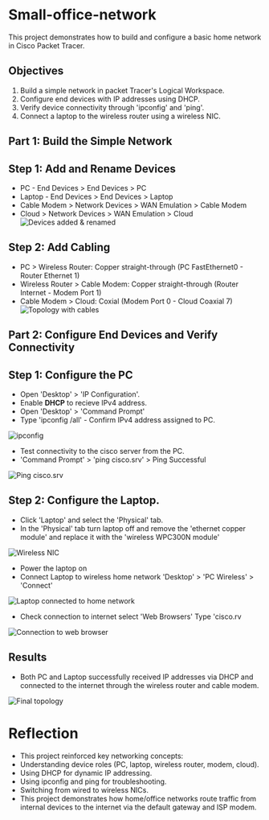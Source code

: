 # Small-office-network
This project demonstrates how to build and configure a basic home network in Cisco Packet Tracer.
## Objectives
1. Build a simple network in packet Tracer's Logical Workspace.
2. Configure end devices with IP addresses using DHCP.
3. Verify device connectivity through 'ipconfig' and 'ping'.
4. Connect a laptop to the wireless router using a wireless NIC.

## Part 1: Build the Simple Network

## Step 1: Add and Rename Devices
- PC - End Devices > End Devices > PC
- Laptop - End Devices > End Devices > Laptop
- Cable Modem > Network Devices > WAN Emulation > Cable Modem
- Cloud > Network Devices > WAN Emulation > Cloud
![Devices added & renamed](Screenshot1_Devices_added.png)
 
## Step 2: Add Cabling
- PC > Wireless Router: Copper straight-through (PC FastEthernet0 - Router Ethernet 1)
- Wireless Router > Cable Modem: Copper straight-through (Router Internet - Modem Port 1)
- Cable Modem > Cloud: Coxial (Modem Port 0 - Cloud Coaxial 7)
![Topology with cables](Screenshot2_topology_with_cables.png)

## Part 2: Configure End Devices and Verify Connectivity

## Step 1: Configure the PC 
- Open 'Desktop' > 'IP Configuration'.
- Enable **DHCP** to recieve IPv4 address.
- Open 'Desktop' > 'Command Prompt'
- Type 'ipconfig /all' - Confirm IPv4 address assigned to PC.

![ipconfig](Screenshot3_pc_ipconfig.png)

- Test connectivity to the cisco server from the PC.
- 'Command Prompt' > 'ping cisco.srv' > Ping Successful

![Ping cisco.srv](Screenshot4_pc_ping.png)

## Step 2: Configure the Laptop.
- Click 'Laptop' and select the 'Physical' tab.
- In the 'Physical' tab turn laptop off and remove the 'ethernet copper module' and replace it with the 'wireless WPC300N module'

![Wireless NIC](Screenshot5_laptop_wireless_nic.png)

- Power the laptop on
- Connect Laptop to wireless home network 'Desktop' > 'PC Wireless' > 'Connect'

![Laptop connected to home network](Screenshot6_laptop_connected.png)

- Check connection to internet select 'Web Browsers' Type 'cisco.rv

![Connection to web browser](Screenshot7_laptop_web_browser.png)

## Results
- Both PC and Laptop successfully received IP addresses via DHCP and connected to the internet through the wireless router and cable modem.

![Final topology](Screenshot8_final_topology.png)

# Reflection
- This project reinforced key networking concepts:
- Understanding device roles (PC, laptop, wireless router, modem, cloud).
- Using DHCP for dynamic IP addressing.
- Using ipconfig and ping for troubleshooting.
- Switching from wired to wireless NICs.
- This project demonstrates how home/office networks route traffic from internal devices to the internet via the default gateway and ISP modem.


